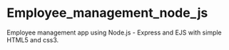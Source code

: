 # Employee_management_node_js
Employee management app using Node.js - Express and EJS with simple HTML5 and css3.
